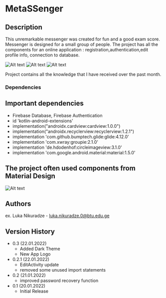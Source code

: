 # MetaSSenger

## Description
This unremarkable messenger was created for fun and a good exam score.
Messenger is designed for a small group of people.
The project has all the components for an online application : registration,authentication,edit profile info, connection to database.

![Alt text](https://firebasestorage.googleapis.com/v0/b/metaplayer-6d01c.appspot.com/o/image_2022-01-21_020542.png?alt=media&token=d2e5e01c-7d79-4486-ba30-f2a38aa08011)
![Alt text](https://firebasestorage.googleapis.com/v0/b/metaplayer-6d01c.appspot.com/o/image_2022-01-21_020444.png?alt=media&token=ea8ec00a-ee85-499b-b6aa-456ce6053253)
![Alt text](https://firebasestorage.googleapis.com/v0/b/metaplayer-6d01c.appspot.com/o/image_2022-01-21_162152.png?alt=media&token=4059261f-298b-4f4b-822c-ac7be5c0d570)

Project contains all the knowledge that I have received over the past month.


### Dependencies

## Important dependencies

* Firebase Database, Firebase Authentication
* id 'kotlin-android-extensions'
* implementation("androidx.cardview:cardview:1.0.0")
* implementation("androidx.recyclerview:recyclerview:1.2.1")
* implementation 'com.github.bumptech.glide:glide:4.12.0'
* implementation 'com.xwray:groupie:2.1.0'
* implementation 'de.hdodenhof:circleimageview:3.1.0'
* implementation 'com.google.android.material:material:1.5.0'

## The project often used components from Material Design

![Alt text](https://firebasestorage.googleapis.com/v0/b/metaplayer-6d01c.appspot.com/o/image_2022-01-21_160817.png?alt=media&token=b463697c-e98c-45f5-8912-31b5b9b23db4)



## Authors

ex. Luka Nikuradze - luka.nikuradze.0@btu.edu.ge

## Version History

* 0.3 (22.01.2022)
    * Added Dark Theme
    * New App Logo
* 0.2.1 (22.01.2022)
    * EditActivity update
    * removed some unused import statements
* 0.2 (21.01.2022)
    * improved password recovery function
* 0.1 (20.01.2022)
    * Initial Release
